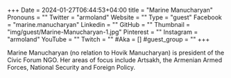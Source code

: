 +++
Date = 2024-01-27T06:44:53+04:00
title = "Marine Manucharyan"
Pronouns = ""
Twitter = "armoland"
Website = ""
Type = "guest"
Facebook = "marine.manucharyan"
Linkedin = ""
GitHub = ""
Thumbnail = "img/guest/Marine-Manucharyan-1.jpg"
Pinterest = ""
Instagram = "armoland"
YouTube = ""
Twitch = ""
#Aka = []
#guest_group = ""
+++

Marine Manucharyan (no relation to Hovik Manucharyan) is president of the Civic Forum NGO. Her areas of focus include Artsakh, the Armenian Armed Forces, National Security and Foreign Policy.
